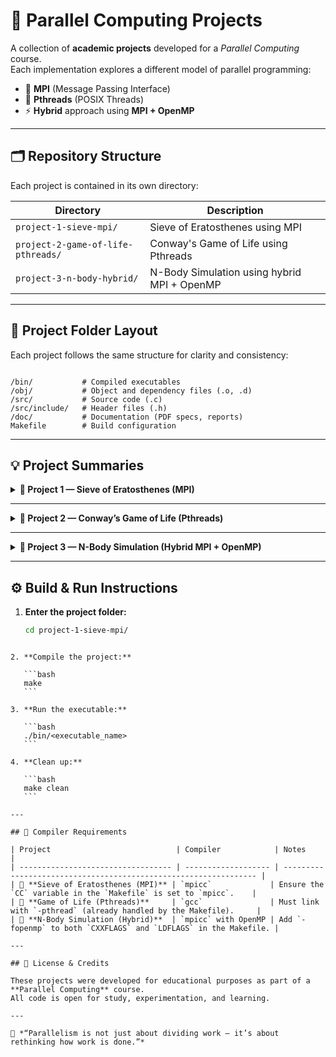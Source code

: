 # 🧩 Parallel Computing Projects

A collection of **academic projects** developed for a *Parallel Computing* course.  
Each implementation explores a different model of parallel programming:

- 🚀 **MPI** (Message Passing Interface)  
- 🧵 **Pthreads** (POSIX Threads)  
- ⚡ **Hybrid** approach using **MPI + OpenMP**

---

## 🗂️ Repository Structure

Each project is contained in its own directory:

| Directory | Description |
|------------|-------------|
| `project-1-sieve-mpi/` | Sieve of Eratosthenes using MPI |
| `project-2-game-of-life-pthreads/` | Conway's Game of Life using Pthreads |
| `project-3-n-body-hybrid/` | N-Body Simulation using hybrid MPI + OpenMP |

---

## 🧱 Project Folder Layout

Each project follows the same structure for clarity and consistency:

```

/bin/           # Compiled executables
/obj/           # Object and dependency files (.o, .d)
/src/           # Source code (.c)
/src/include/   # Header files (.h)
/doc/           # Documentation (PDF specs, reports)
Makefile        # Build configuration

````

---

## 💡 Project Summaries

<details>
<summary><b>🧮 Project 1 — Sieve of Eratosthenes (MPI)</b></summary>

**Objective:** Efficiently find all prime numbers up to a given integer `N` using the Sieve of Eratosthenes algorithm.  
**Technology:** MPI  
**Parallel Model:** **Master–Slave**

#### Overview
1. The master process (rank 0) reads `N` and computes all primes up to `√N`.  
2. The master **broadcasts** this list of small primes to all slave processes.  
3. The interval `[2, N]` is divided into blocks, each assigned to a slave.  
4. Each slave sieves its block and identifies local primes.  
5. Slaves return their results to the master, which merges them into `primos.txt`.

</details>

---

<details>
<summary><b>🧬 Project 2 — Conway’s Game of Life (Pthreads)</b></summary>

**Objective:** Simulate Conway’s Game of Life on a 2D grid for a given number of generations.  
**Technology:** Pthreads  
**Parallel Model:** **Domain Decomposition**

#### Overview
1. The 2D grid is split into horizontal sections (row strips).  
2. Each thread updates one section of cells.  
3. Boundary cells require coordination between adjacent threads.  
4. **Barrier synchronization** ensures all threads finish reading one generation before writing the next, preventing race conditions.

</details>

---

<details>
<summary><b>🌌 Project 3 — N-Body Simulation (Hybrid MPI + OpenMP)</b></summary>

**Objective:** Simulate the N-body problem — the evolution of a system of bodies in 2D space under mutual gravitational forces.  
**Technology:** Hybrid **MPI + OpenMP**  
**Parallel Model:** **Data Decomposition**

#### Overview
1. **MPI (Distributed Memory):** Bodies are distributed among MPI processes.  
   Each process updates positions and velocities for its subset.  
2. The $O(N^2)$ force computation is parallelized using **all-to-all communication** (`MPI_Allgather`).  
3. **OpenMP (Shared Memory):** Within each MPI process, OpenMP parallelizes local force calculations across all cores.

</details>

---

## ⚙️ Build & Run Instructions

1. **Enter the project folder:**
   ```bash
   cd project-1-sieve-mpi/
````

2. **Compile the project:**

   ```bash
   make
   ```

3. **Run the executable:**

   ```bash
   ./bin/<executable_name>
   ```

4. **Clean up:**

   ```bash
   make clean
   ```

---

## 🧰 Compiler Requirements

| Project                            | Compiler            | Notes                                                            |
| ---------------------------------- | ------------------- | ---------------------------------------------------------------- |
| 🧮 **Sieve of Eratosthenes (MPI)** | `mpicc`             | Ensure the `CC` variable in the `Makefile` is set to `mpicc`.    |
| 🧬 **Game of Life (Pthreads)**     | `gcc`               | Must link with `-pthread` (already handled by the Makefile).     |
| 🌌 **N-Body Simulation (Hybrid)**  | `mpicc` with OpenMP | Add `-fopenmp` to both `CXXFLAGS` and `LDFLAGS` in the Makefile. |

---

## 📘 License & Credits

These projects were developed for educational purposes as part of a **Parallel Computing** course.
All code is open for study, experimentation, and learning.

---

🧠 *“Parallelism is not just about dividing work — it’s about rethinking how work is done.”*